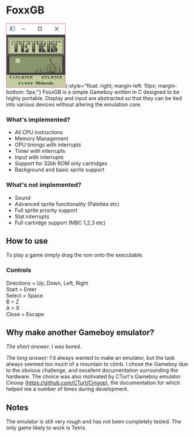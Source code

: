 # FoxxGB
![FoxxGB Running Tetris](images/tetris.png){:style="float: right; margin-left: 10px; margin-bottom: 5px;"}
FoxxGB is a simple Gameboy written in C designed to be highly portable. Display and input are abstracted so that they can be tied into various devices without altering the emulation core.



### What's implemented?
- All CPU instructions
- Memory Management
- GPU timings with interrupts
- Timer with interrupts
- Input with interrupts
- Support for 32kb ROM only cartridges
- Background and basic sprite support

### What's not implemented?
- Sound
- Advanced sprite functionality (Palettes etc)
- Full sprite priority support
- Stat interrupts
- Full cartridge support (MBC 1,2,3 etc)

## How to use
To play a game simply drag the rom onto the executable.

### Controls
Directions = Up, Down, Left, Right  
Start = Enter  
Select = Space  
B = Z  
A = X  
Close = Escape  

## Why make another Gameboy emulator?

*The short answer:* I was bored.

*The long answer:* I'd always wanted to make an emulator, but the task always seemed too much of a mountain to climb. I chose the Gameboy due to the obvious challenge, and excellent documentation surrounding the hardware. The choice was also motivated by CTurt's Gameboy emulator Cinoop (https://github.com/CTurt/Cinoop), the documentation for which helped me a number of times during development.

## Notes
The emulator is still very rough and has not been completely tested. The only game likely to work is Tetris.